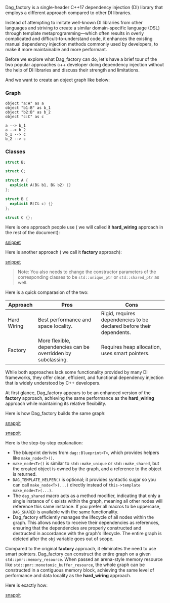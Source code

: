 Dag_factory is a single-header C++17 dependency injection (DI) library that employs a different approach compared to other DI libraries. 

Instead of attempting to imitate well-known DI libraries from other languages and striving to create a similar domain-specific language (DSL) through template metaprogramming—which often results in overly complicated and difficult-to-understand code, it enhances the existing manual dependency injection methods commonly used by developers, to make it more maintainable and more performant.

Before we explore what Dag_factory can do, let's have a brief tour of the two popular approaches c++ developer doing dependency injection without the help of DI libraries and discuss their strength and limitations.

And we want to create an object graph like below:
<!-- tabs:start -->

### **Graph**

```plantuml
object "a:A" as a
object "b1:B" as b_1
object "b2:B" as b_2
object "c:C" as c

a --> b_1
a --> b_2
b_1 --> c
b_2 --> c
```
### **Classes**

```cpp
struct B;

struct C;

struct A {
  explicit A(B& b1, B& b2) {}
};

struct B {
  explicit B(C& c) {}
};

struct C {};

```

<!-- tabs:end -->
Here is one approach people use ( we will called it **hard_wiring** approach in the rest of the document):

[snippet](snippets/hard_wiring.cpp ':include :type=code :fragment=hard_wiring')

Here is another approach ( we call it **factory** approach):

[snippet](snippets/factory.cpp ':include :type=code :fragment=factory')



>Note: You also needs to change the constructor parameters of the corresponding classes to be `std::unique_ptr` or `std::shared_ptr` as well.


Here is a quick comparasion of the two:

| Approach       | Pros                                                          | Cons                                                      |
|----------------|---------------------------------------------------------------|-----------------------------------------------------------|
| Hard Wiring    | Best performance and space locality.                          | Rigid, requires dependencies to be declared before their dependents. |
| Factory        | More flexible, dependencies can be overridden by subclassing. | Requires heap allocation, uses smart pointers.            |

While both approaches lack some functionality provided by many DI frameworks, they offer clean, efficient, and functional dependency injection that is widely understood by C++ developers.

At first glance, Dag_factory appears to be an enhanced version of the **factory** approach, achieving the same performance as the **hard_wiring** approach while maintaining its relative flexibility.

Here is how Dag_factory builds the same graph:

[snappit](snippets/dag_factory.cpp ':include :type=code :fragment=dag_factory_include')

[snappit](snippets/dag_factory.cpp ':include :type=code :fragment=dag_factory_factory_1')



Here is the step-by-step explanation:

* The blueprint derives from `dag::Blueprint<T>`, which provides helpers like `make_node<T>()`.
* `make_node<T>()` is similar to `std::make_unique` or `std::make_shared`, but the created object is owned by the graph, and a reference to the object is returned.
* `DAG_TEMPLATE_HELPER()` is optional; it provides syntactic sugar so you can call `make_node<T>(...)` directly instead of `this->template make_node<T>(...)`.
* The `dag_shared` macro acts as a method modifier, indicating that only a single instance of `C` exists within the graph, meaning all other nodes will reference this same instance. If you prefer all macros to be uppercase, `DAG_SHARED` is available with the same functionality.
* Dag_factory efficiently manages the lifecycle of all nodes within the graph. This allows nodes to receive their dependencies as references, ensuring that the dependencies are properly constructed and destructed in accordance with the graph's lifecycle. The entire graph is deleted after the `obj` variable goes out of scope.

Compared to the original **factory** approach, it eliminates the need to use smart pointers. Dag_factory can construct the entire graph on a given `std::pmr::memory_resource`. When passed an arena-style memory resource like `std::pmr::monotonic_buffer_resource`, the whole graph can be constructed in a contiguous memory block, achieving the same level of performance and data locality as the **hard_wiring** approach.

Here is exactly how:

[snappit](snippets/dag_factory.cpp ':include :type=code :fragment=dag_factory_factory_2')



